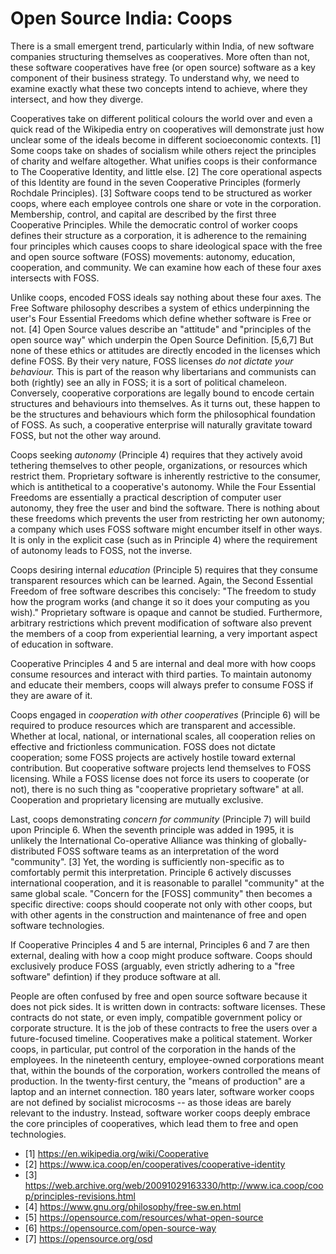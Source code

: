 # Open Source India: Coops

There is a small emergent trend, particularly within India, of new software companies structuring themselves as cooperatives. More often than not, these software cooperatives have free (or open source) software as a key component of their business strategy. To understand why, we need to examine exactly what these two concepts intend to achieve, where they intersect, and how they diverge.

Cooperatives take on different political colours the world over and even a quick read of the Wikipedia entry on cooperatives will demonstrate just how unclear some of the ideals become in different socioeconomic contexts. [1] Some coops take on shades of socialism while others reject the principles of charity and welfare altogether. What unifies coops is their conformance to The Cooperative Identity, and little else. [2] The core operational aspects of this Identity are found in the seven Cooperative Principles (formerly Rochdale Principles). [3] Software coops tend to be structured as worker coops, where each employee controls one share or vote in the corporation. Membership, control, and capital are described by the first three Cooperative Principles. While the democratic control of worker coops defines their structure as a corporation, it is adherence to the remaining four principles which causes coops to share ideological space with the free and open source software (FOSS) movements: autonomy, education, cooperation, and community. We can examine how each of these four axes intersects with FOSS.

Unlike coops, encoded FOSS ideals say nothing about these four axes. The Free Software philosophy describes a system of ethics underpinning the user's Four Essential Freedoms which define whether software is Free or not. [4] Open Source values describe an "attitude" and "principles of the open source way" which underpin the Open Source Definition. [5,6,7] But none of these ethics or attitudes are directly encoded in the licenses which define FOSS. By their very nature, FOSS licenses _do not dictate your behaviour._ This is part of the reason why libertarians and communists can both (rightly) see an ally in FOSS; it is a sort of political chameleon. Conversely, cooperative corporations are legally bound to encode certain structures and behaviours into themselves. As it turns out, these happen to be the structures and behaviours which form the philosophical foundation of FOSS. As such, a cooperative enterprise will naturally gravitate toward FOSS, but not the other way around.

Coops seeking _autonomy_ (Principle 4) requires that they actively avoid tethering themselves to other people, organizations, or resources which restrict them. Proprietary software is inherently restrictive to the consumer, which is antithetical to a cooperative's autonomy. While the Four Essential Freedoms are essentially a practical description of computer user autonomy, they free the user and bind the software. There is nothing about these freedoms which prevents the user from restricting her own autonomy; a company which uses FOSS software might encumber itself in other ways. It is only in the explicit case (such as in Principle 4) where the requirement of autonomy leads to FOSS, not the inverse.

Coops desiring internal _education_ (Principle 5) requires that they consume transparent resources which can be learned. Again, the Second Essential Freedom of free software describes this concisely: "The freedom to study how the program works (and change it so it does your computing as you wish)." Proprietary software is opaque and cannot be studied. Furthermore, arbitrary restrictions which prevent modification of software also prevent the members of a coop from experiential learning, a very important aspect of education in software.

Cooperative Principles 4 and 5 are internal and deal more with how coops consume resources and interact with third parties. To maintain autonomy and educate their members, coops will always prefer to consume FOSS if they are aware of it.

Coops engaged in _cooperation with other cooperatives_ (Principle 6) will be required to produce resources which are transparent and accessible. Whether at local, national, or international scales, all cooperation relies on effective and frictionless communication. FOSS does not dictate cooperation; some FOSS projects are actively hostile toward external contribution. But cooperative software projects lend themselves to FOSS licensing. While a FOSS license does not force its users to cooperate (or not), there is no such thing as "cooperative proprietary software" at all. Cooperation and proprietary licensing are mutually exclusive.

Last, coops demonstrating _concern for community_ (Principle 7) will build upon Principle 6. When the seventh principle was added in 1995, it is unlikely the International Co-operative Alliance was thinking of globally-distributed FOSS software teams as an interpretation of the word "community". [3] Yet, the wording is sufficiently non-specific as to comfortably permit this interpretation. Principle 6 actively discusses international cooperation, and it is reasonable to parallel "community" at the same global scale. "Concern for the [FOSS] community" then becomes a specific directive: coops should cooperate not only with other coops, but with other agents in the construction and maintenance of free and open software technologies.

If Cooperative Principles 4 and 5 are internal, Principles 6 and 7 are then external, dealing with how a coop might produce software. Coops should exclusively produce FOSS (arguably, even strictly adhering to a "free software" defintion) if they produce software at all.

People are often confused by free and open source software because it does not pick sides. It is written down in contracts: software licenses. These contracts do not state, or even imply, compatible government policy or corporate structure. It is the job of these contracts to free the users over a future-focused timeline. Cooperatives make a political statement. Worker coops, in particular, put control of the corporation in the hands of the employees. In the nineteenth century, employee-owned corporations meant that, within the bounds of the corporation, workers controlled the means of production. In the twenty-first century, the "means of production" are a laptop and an internet connection. 180 years later, software worker coops are not defined by socialist microcosms -- as those ideas are barely relevant to the industry. Instead, software worker coops deeply embrace the core principles of cooperatives, which lead them to free and open technologies.

- [1] https://en.wikipedia.org/wiki/Cooperative
- [2] https://www.ica.coop/en/cooperatives/cooperative-identity
- [3] https://web.archive.org/web/20091029163330/http://www.ica.coop/coop/principles-revisions.html
- [4] https://www.gnu.org/philosophy/free-sw.en.html
- [5] https://opensource.com/resources/what-open-source
- [6] https://opensource.com/open-source-way
- [7] https://opensource.org/osd
